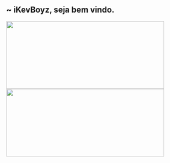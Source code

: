 ##  ~ iKevBoyz, seja bem vindo.
 <div>
  <a href="https://github.com/kevboyz">
  <img height="180em" width="420px" src="https://github-readme-stats.vercel.app/api?username=kevboyz&show_icons=true&theme=dracula&include_all_commits=true&count_private=true"/>
  <img height="180em" width="420px" src="https://github-readme-stats.vercel.app/api/top-langs/?username=kevboyz&layout=compact&langs_count=7&theme=dracula"/>
</div>
